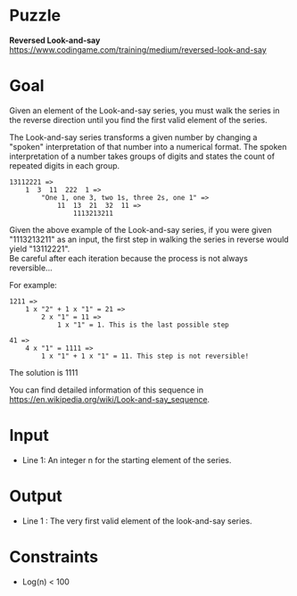 # Puzzle
**Reversed Look-and-say** https://www.codingame.com/training/medium/reversed-look-and-say

# Goal
Given an element of the Look-and-say series, you must walk the series in the reverse direction until you find the first valid element of the series.

The Look-and-say series transforms a given number by changing a "spoken" interpretation of that number into a numerical format. 
The spoken interpretation of a number takes groups of digits and states the count of repeated digits in each group.
```
13112221 =>
    1  3  11  222  1 =>
        "One 1, one 3, two 1s, three 2s, one 1" =>
            11  13  21  32  11 =>
                1113213211
```

Given the above example of the Look-and-say series, if you were given "1113213211" as an input, the first step in walking the series in reverse would yield "13112221".  
Be careful after each iteration because the process is not always reversible...


For example:
```
1211 => 
    1 x "2" + 1 x "1" = 21 => 
        2 x "1" = 11 => 
            1 x "1" = 1. This is the last possible step

41 => 
    4 x "1" = 1111 => 
        1 x "1" + 1 x "1" = 11. This step is not reversible!
```
The solution is 1111

You can find detailed information of this sequence in https://en.wikipedia.org/wiki/Look-and-say_sequence.

# Input
* Line 1: An integer n for the starting element of the series.

# Output
* Line 1 : The very first valid element of the look-and-say series.

# Constraints
* Log(n) < 100
